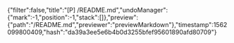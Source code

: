 {"filter":false,"title":"[P] /README.md","undoManager":{"mark":-1,"position":-1,"stack":[]},"preview":{"path":"/README.md","previewer":"previewMarkdown"},"timestamp":1562099800409,"hash":"da39a3ee5e6b4b0d3255bfef95601890afd80709"}